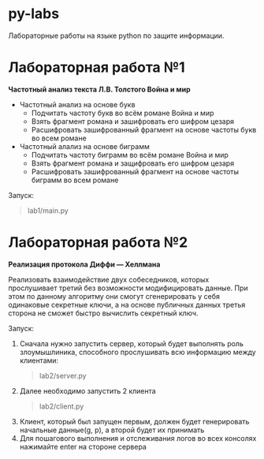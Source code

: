 # py-labs
Лабораторные работы на языке python по защите информации.

# Лабораторная работа №1
**Частотный анализ текста Л.В. Толстого Война и мир**
* Частотный анализ на основе букв
  * Подчитать частоту букв во всём романе Война и мир
  * Взять фрагмент романа и зашифровать его шифром цезаря
  * Расшифровать зашифрованный фрагмент на основе частоты букв во всем романе
* Частотный алализ на основе биграмм 
  * Подчитать частоту биграмм во всём романе Война и мир
  * Взять фрагмент романа и защифровать его шифром цезаря
  * Расшифровать зашифрованный фрагмент на основе частоты биграмм во всем романе

Запуск:
> lab1/main.py

# Лабораторная работа №2
**Реализация протокола Диффи — Хеллмана**

  Реализовать взаимодействие двух собеседников, которых прослушивает третий без возможности модифицировать данные. При этом по данному алгоритму они смогут сгенерировать у себя одинаковые секретные ключи, а на основе публичных данных третья сторона не сможет быстро вычислить секретный ключ.
  
Запуск:

1) Cначала нужно запустить сервер, который будет выполнять роль злоумышлиника, способного прослушивать всю информацию между клиентами:
    >lab2/server.py
2) Далее необходимо запустить 2 клиента
    >lab2/client.py
3) Клиент, который был запущен первым, должен будет генерировать начальные данные(g, p), а второй будет их принимать
4) Для пошагового выполнения и отслеживания логов во всех консолях нажимайте enter на стороне сервера
